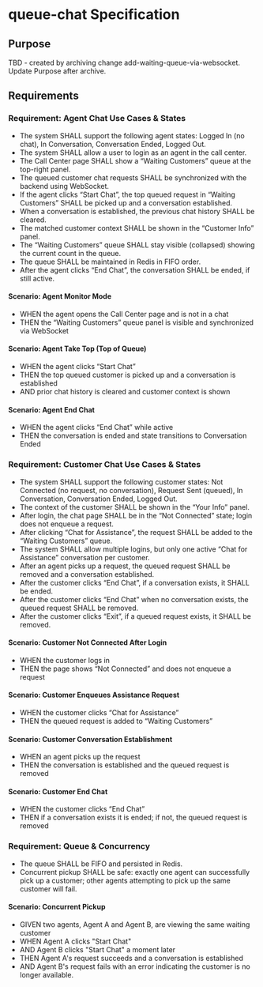 # queue-chat Specification

## Purpose
TBD - created by archiving change add-waiting-queue-via-websocket. Update Purpose after archive.
## Requirements
### Requirement: Agent Chat Use Cases & States
- The system SHALL support the following agent states: Logged In (no chat), In Conversation, Conversation Ended, Logged Out.
- The system SHALL allow a user to login as an agent in the call center.
- The Call Center page SHALL show a “Waiting Customers” queue at the top-right panel.
- The queued customer chat requests SHALL be synchronized with the backend using WebSocket.
- If the agent clicks “Start Chat”, the top queued request in “Waiting Customers” SHALL be picked up and a conversation established.
- When a conversation is established, the previous chat history SHALL be cleared.
- The matched customer context SHALL be shown in the “Customer Info” panel.
- The “Waiting Customers” queue SHALL stay visible (collapsed) showing the current count in the queue.
- The queue SHALL be maintained in Redis in FIFO order.
- After the agent clicks “End Chat”, the conversation SHALL be ended, if still active.

#### Scenario: Agent Monitor Mode
- WHEN the agent opens the Call Center page and is not in a chat
- THEN the “Waiting Customers” queue panel is visible and synchronized via WebSocket

#### Scenario: Agent Take Top (Top of Queue)
- WHEN the agent clicks “Start Chat”
- THEN the top queued customer is picked up and a conversation is established
- AND prior chat history is cleared and customer context is shown

#### Scenario: Agent End Chat
- WHEN the agent clicks “End Chat” while active
- THEN the conversation is ended and state transitions to Conversation Ended

### Requirement: Customer Chat Use Cases & States
- The system SHALL support the following customer states: Not Connected (no request, no conversation), Request Sent (queued), In Conversation, Conversation Ended, Logged Out.
- The context of the customer SHALL be shown in the “Your Info” panel.
- After login, the chat page SHALL be in the “Not Connected” state; login does not enqueue a request.
- After clicking “Chat for Assistance”, the request SHALL be added to the “Waiting Customers” queue.
- The system SHALL allow multiple logins, but only one active “Chat for Assistance” conversation per customer.
- After an agent picks up a request, the queued request SHALL be removed and a conversation established.
- After the customer clicks “End Chat”, if a conversation exists, it SHALL be ended.
- After the customer clicks “End Chat” when no conversation exists, the queued request SHALL be removed.
- After the customer clicks “Exit”, if a queued request exists, it SHALL be removed.

#### Scenario: Customer Not Connected After Login
- WHEN the customer logs in
- THEN the page shows “Not Connected” and does not enqueue a request

#### Scenario: Customer Enqueues Assistance Request
- WHEN the customer clicks “Chat for Assistance”
- THEN the queued request is added to “Waiting Customers”

#### Scenario: Customer Conversation Establishment
- WHEN an agent picks up the request
- THEN the conversation is established and the queued request is removed

#### Scenario: Customer End Chat
- WHEN the customer clicks “End Chat”
- THEN if a conversation exists it is ended; if not, the queued request is removed

### Requirement: Queue & Concurrency
- The queue SHALL be FIFO and persisted in Redis.
- Concurrent pickup SHALL be safe: exactly one agent can successfully pick up a customer; other agents attempting to pick up the same customer will fail.

#### Scenario: Concurrent Pickup
- GIVEN two agents, Agent A and Agent B, are viewing the same waiting customer
- WHEN Agent A clicks "Start Chat"
- AND Agent B clicks "Start Chat" a moment later
- THEN Agent A's request succeeds and a conversation is established
- AND Agent B's request fails with an error indicating the customer is no longer available.

